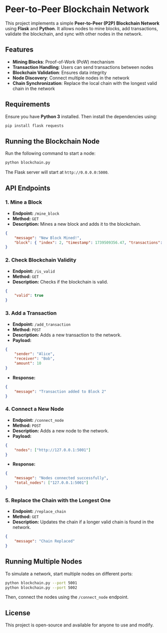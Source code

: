 # Peer-to-Peer Blockchain Network

This project implements a simple **Peer-to-Peer (P2P) Blockchain Network** using **Flask** and **Python**. It allows nodes to mine blocks, add transactions, validate the blockchain, and sync with other nodes in the network.

## Features
- **Mining Blocks**: Proof-of-Work (PoW) mechanism
- **Transaction Handling**: Users can send transactions between nodes
- **Blockchain Validation**: Ensures data integrity
- **Node Discovery**: Connect multiple nodes in the network
- **Chain Synchronization**: Replace the local chain with the longest valid chain in the network

## Requirements
Ensure you have **Python 3** installed. Then install the dependencies using:
```bash
pip install flask requests
```

## Running the Blockchain Node
Run the following command to start a node:
```bash
python blockchain.py
```
The Flask server will start at `http://0.0.0.0:5000`.

## API Endpoints

### 1. Mine a Block
- **Endpoint:** `/mine_block`
- **Method:** `GET`
- **Description:** Mines a new block and adds it to the blockchain.

```json
{
    "message": "New Block Mined!",
    "block": { "index": 2, "timestamp": 1739509356.47, "transactions": [], "proof": 12345, "previous_hash": "xyz" }
}
```

### 2. Check Blockchain Validity
- **Endpoint:** `/is_valid`
- **Method:** `GET`
- **Description:** Checks if the blockchain is valid.

```json
{
    "valid": true
}
```

### 3. Add a Transaction
- **Endpoint:** `/add_transaction`
- **Method:** `POST`
- **Description:** Adds a new transaction to the network.
- **Payload:**
```json
{
    "sender": "Alice",
    "receiver": "Bob",
    "amount": 10
}
```
- **Response:**
```json
{
    "message": "Transaction added to Block 2"
}
```

### 4. Connect a New Node
- **Endpoint:** `/connect_node`
- **Method:** `POST`
- **Description:** Adds a new node to the network.
- **Payload:**
```json
{
    "nodes": ["http://127.0.0.1:5001"]
}
```
- **Response:**
```json
{
    "message": "Nodes connected successfully",
    "total_nodes": ["127.0.0.1:5001"]
}
```

### 5. Replace the Chain with the Longest One
- **Endpoint:** `/replace_chain`
- **Method:** `GET`
- **Description:** Updates the chain if a longer valid chain is found in the network.

```json
{
    "message": "Chain Replaced"
}
```

## Running Multiple Nodes
To simulate a network, start multiple nodes on different ports:
```bash
python blockchain.py --port 5001
python blockchain.py --port 5002
```
Then, connect the nodes using the `/connect_node` endpoint.

## License
This project is open-source and available for anyone to use and modify.

